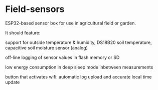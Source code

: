 # Field-sensors
ESP32-based sensor box for use in agricultural field or garden.

It should feature:

  support for outside temperature & humidity, DS18B20 soil temperature, capacitive soil moisture sensor (analog)
	
  off-line logging of sensor values in flash memory or SD
	
  low energy consumption in deep sleep mode inbetween measurements
	
  button that activates wifi: automatic log upload and accurate local time update
  
